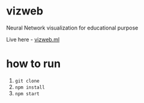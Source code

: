 # vizweb

Neural Network visualization for educational purpose

Live here - [vizweb.ml](http://vizweb.ml)

# how to run

1. `git clone`
2. `npm install`
3. `npm start`
